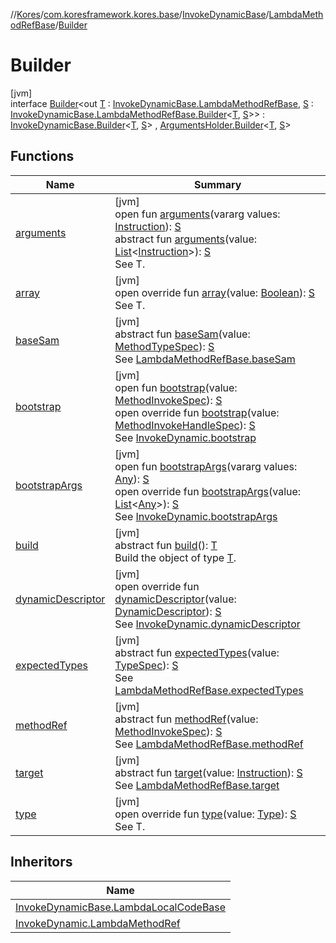 //[Kores](../../../../../index.md)/[com.koresframework.kores.base](../../../index.md)/[InvokeDynamicBase](../../index.md)/[LambdaMethodRefBase](../index.md)/[Builder](index.md)

# Builder

[jvm]\
interface [Builder](index.md)<out [T](index.md) : [InvokeDynamicBase.LambdaMethodRefBase](../index.md), [S](index.md) : [InvokeDynamicBase.LambdaMethodRefBase.Builder](index.md)<[T](index.md), [S](index.md)>> : [InvokeDynamicBase.Builder](../../-builder/index.md)<[T](index.md), [S](index.md)> , [ArgumentsHolder.Builder](../../../-arguments-holder/-builder/index.md)<[T](index.md), [S](index.md)>

## Functions

| Name | Summary |
|---|---|
| [arguments](../../../-arguments-holder/-builder/arguments.md) | [jvm]<br>open fun [arguments](../../../-arguments-holder/-builder/arguments.md)(vararg values: [Instruction](../../../../com.koresframework.kores/-instruction/index.md)): [S](index.md)<br>abstract fun [arguments](../../../-arguments-holder/-builder/arguments.md)(value: [List](https://kotlinlang.org/api/latest/jvm/stdlib/kotlin.collections/-list/index.html)<[Instruction](../../../../com.koresframework.kores/-instruction/index.md)>): [S](index.md)<br>See T. |
| [array](array.md) | [jvm]<br>open override fun [array](array.md)(value: [Boolean](https://kotlinlang.org/api/latest/jvm/stdlib/kotlin/-boolean/index.html)): [S](index.md)<br>See T. |
| [baseSam](base-sam.md) | [jvm]<br>abstract fun [baseSam](base-sam.md)(value: [MethodTypeSpec](../../../../com.koresframework.kores.common/-method-type-spec/index.md)): [S](index.md)<br>See [LambdaMethodRefBase.baseSam](../base-sam.md) |
| [bootstrap](../../-builder/bootstrap.md) | [jvm]<br>open fun [bootstrap](../../-builder/bootstrap.md)(value: [MethodInvokeSpec](../../../../com.koresframework.kores.common/-method-invoke-spec/index.md)): [S](index.md)<br>open override fun [bootstrap](bootstrap.md)(value: [MethodInvokeHandleSpec](../../../../com.koresframework.kores.common/-method-invoke-handle-spec/index.md)): [S](index.md)<br>See [InvokeDynamic.bootstrap](../../../-invoke-dynamic/bootstrap.md) |
| [bootstrapArgs](../../-builder/bootstrap-args.md) | [jvm]<br>open fun [bootstrapArgs](../../-builder/bootstrap-args.md)(vararg values: [Any](https://kotlinlang.org/api/latest/jvm/stdlib/kotlin/-any/index.html)): [S](index.md)<br>open override fun [bootstrapArgs](bootstrap-args.md)(value: [List](https://kotlinlang.org/api/latest/jvm/stdlib/kotlin.collections/-list/index.html)<[Any](https://kotlinlang.org/api/latest/jvm/stdlib/kotlin/-any/index.html)>): [S](index.md)<br>See [InvokeDynamic.bootstrapArgs](../../../-invoke-dynamic/bootstrap-args.md) |
| [build](../../../../com.koresframework.kores.builder/-builder/build.md) | [jvm]<br>abstract fun [build](../../../../com.koresframework.kores.builder/-builder/build.md)(): [T](index.md)<br>Build the object of type [T](../../../../com.koresframework.kores.builder/-builder/index.md). |
| [dynamicDescriptor](dynamic-descriptor.md) | [jvm]<br>open override fun [dynamicDescriptor](dynamic-descriptor.md)(value: [DynamicDescriptor](../../../../com.koresframework.kores.common/-dynamic-descriptor/index.md)): [S](index.md)<br>See [InvokeDynamic.dynamicDescriptor](../../../-invoke-dynamic/dynamic-descriptor.md) |
| [expectedTypes](expected-types.md) | [jvm]<br>abstract fun [expectedTypes](expected-types.md)(value: [TypeSpec](../../../-type-spec/index.md)): [S](index.md)<br>See [LambdaMethodRefBase.expectedTypes](../expected-types.md) |
| [methodRef](method-ref.md) | [jvm]<br>abstract fun [methodRef](method-ref.md)(value: [MethodInvokeSpec](../../../../com.koresframework.kores.common/-method-invoke-spec/index.md)): [S](index.md)<br>See [LambdaMethodRefBase.methodRef](../method-ref.md) |
| [target](target.md) | [jvm]<br>abstract fun [target](target.md)(value: [Instruction](../../../../com.koresframework.kores/-instruction/index.md)): [S](index.md)<br>See [LambdaMethodRefBase.target](../target.md) |
| [type](type.md) | [jvm]<br>open override fun [type](type.md)(value: [Type](https://docs.oracle.com/javase/8/docs/api/java/lang/reflect/Type.html)): [S](index.md)<br>See T. |

## Inheritors

| Name |
|---|
| [InvokeDynamicBase.LambdaLocalCodeBase](../../-lambda-local-code-base/-builder/index.md) |
| [InvokeDynamic.LambdaMethodRef](../../../-invoke-dynamic/-lambda-method-ref/-builder/index.md) |
